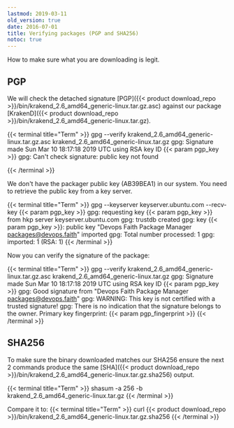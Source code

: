 ```yaml
---
lastmod: 2019-03-11
old_version: true
date: 2016-07-01
title: Verifying packages (PGP and SHA256)
notoc: true
---
```

How to make sure what you are downloading is legit.

## PGP
We will check the detached signature [PGP]({{< product download_repo >}}/bin/krakend_2.6_amd64_generic-linux.tar.gz.asc) against our package [KrakenD]({{< product download_repo >}}/bin/krakend_2.6_amd64_generic-linux.tar.gz).

{{< terminal title="Term" >}}
gpg --verify krakend_2.6_amd64_generic-linux.tar.gz.asc krakend_2.6_amd64_generic-linux.tar.gz
gpg: Signature made Sun Mar 10 18:17:18 2019 UTC using RSA key ID {{< param pgp_key >}}
gpg: Can't check signature: public key not found

{{< /terminal >}}


We don't have the packager public key (AB39BEA1) in our system. You need to retrieve the public key from a key server.

{{< terminal title="Term" >}}
gpg --keyserver keyserver.ubuntu.com --recv-key {{< param pgp_key >}}
gpg: requesting key {{< param pgp_key >}} from hkp server keyserver.ubuntu.com
gpg: trustdb created
gpg: key {{< param pgp_key >}}: public key "Devops Faith Package Manager <packages@devops.faith>" imported
gpg: Total number processed: 1
gpg: imported: 1	(RSA: 1)
{{< /terminal >}}

Now you can verify the signature of the package:

{{< terminal title="Term" >}}
gpg --verify krakend_2.6_amd64_generic-linux.tar.gz.asc krakend_2.6_amd64_generic-linux.tar.gz
gpg: Signature made Sun Mar 10 18:17:18 2019 UTC using RSA key ID {{< param pgp_key >}}
gpg: Good signature from "Devops Faith Package Manager <packages@devops.faith>"
gpg: WARNING: This key is not certified with a trusted signature!
gpg: There is no indication that the signature belongs to the owner.
Primary key fingerprint: {{< param pgp_fingerprint >}}
{{< /terminal >}}


## SHA256

To make sure the binary downloaded matches our SHA256 ensure the next 2 commands produce the same [SHA]({{< product download_repo >}}/bin/krakend_2.6_amd64_generic-linux.tar.gz.sha256) output.

{{< terminal title="Term" >}}
shasum -a 256 -b krakend_2.6_amd64_generic-linux.tar.gz
{{< /terminal >}}

Compare it to:
{{< terminal title="Term" >}}
curl {{< product download_repo >}}/bin/krakend_2.6_amd64_generic-linux.tar.gz.sha256
{{< /terminal >}}